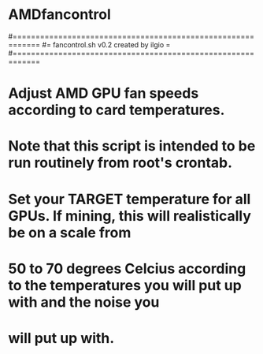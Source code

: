 # AMDfancontrol

#============================================================
#= fancontrol.sh v0.2 created by ilgio                        =
#============================================================

# Adjust AMD GPU fan speeds according to card temperatures.
# Note that this script is intended to be run routinely from root's crontab.

# Set your TARGET temperature for all GPUs. If mining, this will realistically be on a scale from
# 50 to 70 degrees Celcius according to the temperatures you will put up with and the noise you
# will put up with.
